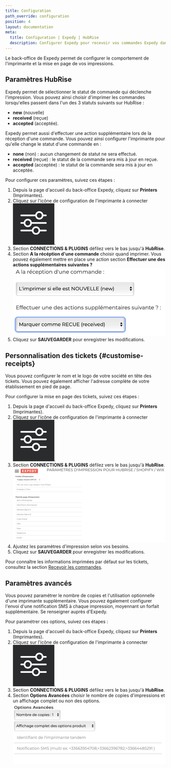 ```yaml
---
title: Configuration
path_override: configuration
position: 4
layout: documentation
meta:
  title: Configuration | Expedy | HubRise
  description: Configurer Expedy pour recevoir vos commandes Expedy dans votre logiciel de caisse ou d'autres applications connectées à HubRise.
---
```


Le back-office de Expedy permet de configurer le comportement de l'imprimante et la mise en page de vos impressions.

## Paramètres HubRise

Expedy permet de sélectionner le statut de commande qui déclenche l'impression. Vous pouvez ainsi choisir d'imprimer les commandes lorsqu'elles passent dans l'un des 3 statuts suivants sur HubRise :

- **new** (nouvelle)
- **received** (reçue)
- **accepted** (acceptée).

Expedy permet aussi d'effectuer une action supplémentaire lors de la réception d'une commande. Vous pouvez ainsi configurer l'imprimante pour qu'elle change le statut d'une commande en :

- **none** (non) : aucun changement de statut ne sera effectué.
- **received** (reçue) : le statut de la commande sera mis à jour en reçue.
- **accepted** (acceptée) : le statut de la commande sera mis à jour en acceptée.


Pour configurer ces paramètres, suivez ces étapes :

1. Depuis la page d'accueil du back-office Expedy, cliquez sur **Printers** (Imprimantes).
1. Cliquez sur l'icône de configuration de l'imprimante à connecter <InlineImage width="25" height="25">![icône Crayon](../images/__configuration-icon.png)</InlineImage>.
1. Section **CONNECTIONS & PLUGINS** défilez vers le bas jusqu'à **HubRise**.
1. Section **A la récéption d'une commande** choisir quand imprimer. Vous pouvez également mettre en place une action section **Effectuer une des actions supplémentaires suivantes ?**
   ![Interface utilisateur - Paramètres HubRise](./images/008-2x-expedy-hubrise-actions.png)
1. Cliquez sur **SAUVEGARDER** pour enregistrer les modifications.

## Personnalisation des tickets {#customise-receipts}

Vous pouvez configurer le nom et le logo de votre société en tête des tickets. Vous pouvez également afficher l'adresse complète de votre établissement en pied de page.

Pour configurer la mise en page des tickets, suivez ces étapes :

1. Depuis la page d'accueil du back-office Expedy, cliquez sur **Printers** (Imprimantes).
1. Cliquez sur l'icône de configuration de l'imprimante à connecter <InlineImage width="25" height="25">![icône Crayon](../images/__configuration-icon.png)</InlineImage>.
1. Section **CONNECTIONS & PLUGINS** défilez vers le bas jusqu'à **HubRise**.
   ![Configuration - Personnaliser vos impressions](./images/004-2x-expedy-print-settings.png)
1. Ajustez les paramètres d'impression selon vos besoins.
1. Cliquez sur **SAUVEGARDER** pour enregistrer les modifications.

Pour connaître les informations imprimées par défaut sur les tickets, consultez la section [Recevoir les commandes](/apps/expedy/receive-orders).

## Paramètres avancés

Vous pouvez paramétrer le nombre de copies et l'utilisation optionnelle d'une imprimante supplémentaire. Vous pouvez également configurer l'envoi d'une notification SMS à chaque impression, moyennant un forfait supplémentaire. Se renseigner auprès d'Expedy.

Pour paramétrer ces options, suivez ces étapes :

1. Depuis la page d'accueil du back-office Expedy, cliquez sur **Printers** (Imprimantes).
1. Cliquez sur l'icône de configuration de l'imprimante à connecter <InlineImage width="25" height="25">![icône Crayon](../images/__configuration-icon.png)</InlineImage>.
1. Section **CONNECTIONS & PLUGINS** défilez vers le bas jusqu'à **HubRise**.
1. Section **Options Avancées** choisir le nombre de copies d'impressions et un affichage complet ou non des options.
   ![Configuration - Paramètres d'impression](./images/009-2x-expedy-hubrise-advanced-options.png)
